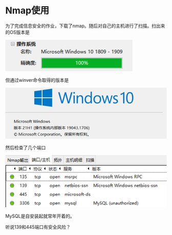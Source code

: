 # Nmap使用

为了完成信息安全的作业，下载了nmap。随后对自己的主机进行了扫描。扫出来的OS版本是

![image-20220521151325653](assets/images/image-20220521151325653.png)

但通过winver命令取得的版本是

![image-20220521151359992](assets/images/image-20220521151359992.png)



然后检查了几个端口

![image-20220521151438824](assets/images/image-20220521151438824.png)

MySQL是自安装起就常年开着的。

听说139和445端口有安全风险？
